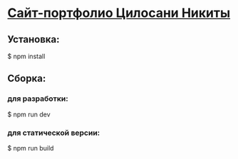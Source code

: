 # [Сайт-портфолио Цилосани Никиты](https://github.com/TsiNik2508/Portfolio)

## Установка:

$ npm install

## Сборка:
### для разработки:
$ npm run dev
### для статической версии:
$ npm run build



